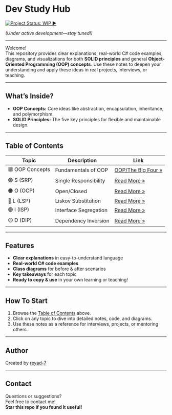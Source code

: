 
# Dev Study Hub
[![Project Status: WIP ▶](https://www.repostatus.org/badges/latest/wip.svg)](https://www.repostatus.org/#wip)

*(Under active development—stay tuned!)*

---


Welcome!  
This repository provides clear explanations, real-world C# code examples, diagrams, and visualizations for both **SOLID principles** and general **Object-Oriented Programming (OOP) concepts**. Use these notes to deepen your understanding and apply these ideas in real projects, interviews, or teaching.

---

## What’s Inside?

- **OOP Concepts:** Core ideas like abstraction, encapsulation, inheritance, and polymorphism.
- **SOLID Principles:** The five key principles for flexible and maintainable design.

---

## Table of Contents

| Topic            | Description                  | Link                                         |
|------------------|-----------------------------|----------------------------------------------|
| 🟦 OOP Concepts  | Fundamentals of OOP         | [OOP/The Big Four »](OOP/The%20Big%20Four.md)|
| 🟢 S (SRP)       | Single Responsibility       | [Read More »](Solid/S.md)                    |
| 🟠 O (OCP)       | Open/Closed                 | [Read More »](Solid/O.md)                    |
| 🔵 L (LSP)       | Liskov Substitution         | [Read More »](Solid/L.md)                    |
| 🟣 I (ISP)       | Interface Segregation       | [Read More »](Solid/I.md)                    |
| 🟡 D (DIP)       | Dependency Inversion        | [Read More »](Solid/D.md)                    |

---

## Features

- **Clear explanations** in easy-to-understand language  
- **Real-world C# code examples**
- **Class diagrams** for before & after scenarios
- **Key takeaways** for each topic
- **Ready to copy & use** in your own learning or teaching!

---

## How To Start

1. Browse the [Table of Contents](#table-of-contents) above.
2. Click on any topic to dive into detailed notes, code, and diagrams.
3. Use these notes as a reference for interviews, projects, or mentoring others.

---

## Author

Created by [reyad-7](https://github.com/reyad-7)

---

## Contact

Questions or suggestions?  
Feel free to contact me!  
**Star this repo if you found it useful!**
